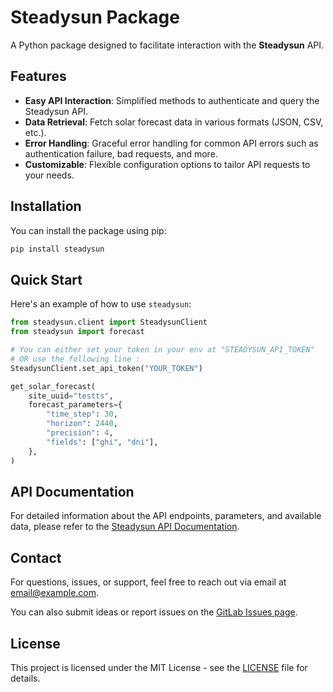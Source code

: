 # Steadysun Package

A Python package designed to facilitate interaction with the **Steadysun** API.

## Features

- **Easy API Interaction**: Simplified methods to authenticate and query the Steadysun API.
- **Data Retrieval**: Fetch solar forecast data in various formats (JSON, CSV, etc.).
- **Error Handling**: Graceful error handling for common API errors such as authentication failure, bad requests, and more.
- **Customizable**: Flexible configuration options to tailor API requests to your needs.

## Installation

You can install the package using pip:

```bash
pip install steadysun
```

## Quick Start

Here's an example of how to use `steadysun`:

```python
from steadysun.client import SteadysunClient
from steadysun import forecast

# You can either set your token in your env at "STEADYSUN_API_TOKEN"
# OR use the following line :
SteadysunClient.set_api_token("YOUR_TOKEN")

get_solar_forecast(
    site_uuid="testts",
    forecast_parameters={
        "time_step": 30,
        "horizon": 2440,
        "precision": 4,
        "fields": ["ghi", "dni"],
    },
)
```

## API Documentation

For detailed information about the API endpoints, parameters, and available data, please refer to the [Steadysun API Documentation](https://www.steady-sun.com/api-documentation/).

## Contact

For questions, issues, or support, feel free to reach out via email at <email@example.com>.

You can also submit ideas or report issues on the [GitLab Issues page](https://gitlab.com/steadysun/business-applications/steadysun_pipy/-/issues).

## License

This project is licensed under the MIT License - see the [LICENSE](LICENSE) file for details.